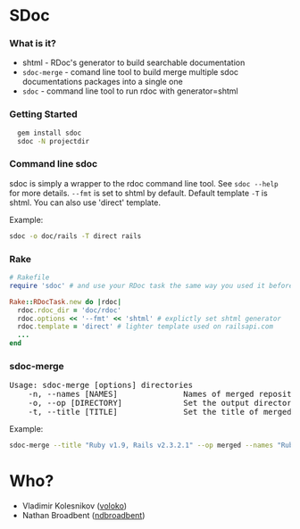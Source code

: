 # SDoc

### What is it?

* shtml - RDoc's generator to build searchable documentation
* `sdoc-merge` - comand line tool to build merge multiple sdoc documentations
  packages into a single one
* `sdoc` - command line tool to run rdoc with generator=shtml

### Getting Started

```bash
  gem install sdoc
  sdoc -N projectdir
```

### Command line sdoc

sdoc is simply a wrapper to the rdoc command line tool. See `sdoc --help`
for more details. `--fmt` is set to shtml by default.
Default template `-T` is shtml. You can also use 'direct' template.

Example:

```bash
sdoc -o doc/rails -T direct rails
```

### Rake

```ruby
# Rakefile
require 'sdoc' # and use your RDoc task the same way you used it before

Rake::RDocTask.new do |rdoc|
  rdoc.rdoc_dir = 'doc/rdoc'
  rdoc.options << '--fmt' << 'shtml' # explictly set shtml generator
  rdoc.template = 'direct' # lighter template used on railsapi.com
  ...
end
```

### sdoc-merge

<pre>
Usage: sdoc-merge [options] directories
    -n, --names [NAMES]              Names of merged repositories. Comma separated
    -o, --op [DIRECTORY]             Set the output directory
    -t, --title [TITLE]              Set the title of merged file
</pre>

Example:

```bash
sdoc-merge --title "Ruby v1.9, Rails v2.3.2.1" --op merged --names "Ruby,Rails" ruby-v1.9 rails-v2.3.2.1
```

# Who?

* Vladimir Kolesnikov ([voloko](https://github.com/voloko))
* Nathan Broadbent ([ndbroadbent](https://github.com/ndbroadbent))